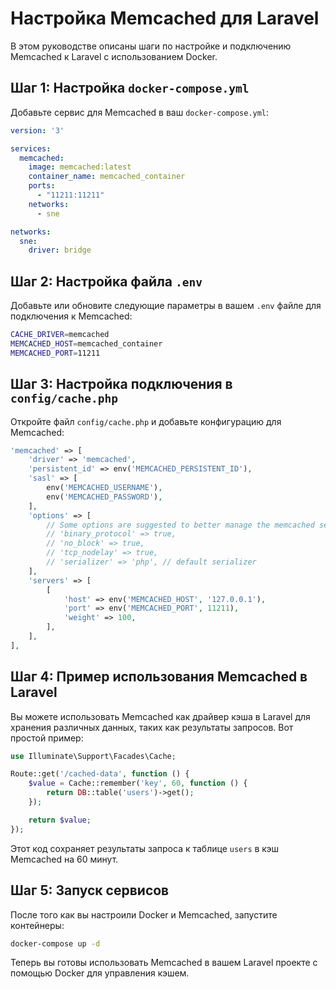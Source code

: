 
# Настройка Memcached для Laravel

В этом руководстве описаны шаги по настройке и подключению Memcached к Laravel с использованием Docker.

## Шаг 1: Настройка `docker-compose.yml`

Добавьте сервис для Memcached в ваш `docker-compose.yml`:

```yaml
version: '3'

services:
  memcached:
    image: memcached:latest
    container_name: memcached_container
    ports:
      - "11211:11211"
    networks:
      - sne

networks:
  sne:
    driver: bridge
```

## Шаг 2: Настройка файла `.env`

Добавьте или обновите следующие параметры в вашем `.env` файле для подключения к Memcached:

```bash
CACHE_DRIVER=memcached
MEMCACHED_HOST=memcached_container
MEMCACHED_PORT=11211
```

## Шаг 3: Настройка подключения в `config/cache.php`

Откройте файл `config/cache.php` и добавьте конфигурацию для Memcached:

```php
'memcached' => [
    'driver' => 'memcached',
    'persistent_id' => env('MEMCACHED_PERSISTENT_ID'),
    'sasl' => [
        env('MEMCACHED_USERNAME'),
        env('MEMCACHED_PASSWORD'),
    ],
    'options' => [
        // Some options are suggested to better manage the memcached server.
        // 'binary_protocol' => true,
        // 'no_block' => true,
        // 'tcp_nodelay' => true,
        // 'serializer' => 'php', // default serializer
    ],
    'servers' => [
        [
            'host' => env('MEMCACHED_HOST', '127.0.0.1'),
            'port' => env('MEMCACHED_PORT', 11211),
            'weight' => 100,
        ],
    ],
],
```

## Шаг 4: Пример использования Memcached в Laravel

Вы можете использовать Memcached как драйвер кэша в Laravel для хранения различных данных, таких как результаты запросов. Вот простой пример:

```php
use Illuminate\Support\Facades\Cache;

Route::get('/cached-data', function () {
    $value = Cache::remember('key', 60, function () {
        return DB::table('users')->get();
    });

    return $value;
});
```

Этот код сохраняет результаты запроса к таблице `users` в кэш Memcached на 60 минут.

## Шаг 5: Запуск сервисов

После того как вы настроили Docker и Memcached, запустите контейнеры:

```bash
docker-compose up -d
```

Теперь вы готовы использовать Memcached в вашем Laravel проекте с помощью Docker для управления кэшем.